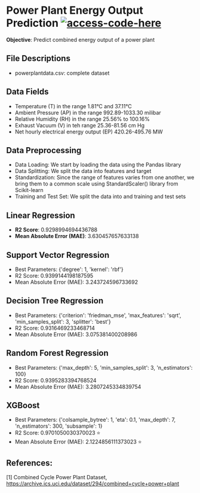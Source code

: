 # Power Plant Energy Output Prediction [![access-code-here](https://img.shields.io/badge/Access%20Code-Here-1f425f.svg)](https://github.com/naik24/MachineLearning/blob/master/Power%20Plant%20Energy%20Output%20Prediction/Power%20Plant%20Energy%20Output%20Prediction.ipynb)

**Objective**: Predict combined energy output of a power plant

## File Descriptions
- powerplantdata.csv: complete dataset

## Data Fields
- Temperature (T) in the range 1.81°C and 37.11°C
- Ambient Pressure (AP) in the range 992.89-1033.30 milibar
- Relative Humidity (RH) in the range 25.56% to 100.16%
- Exhaust Vacuum (V) in teh range 25.36-81.56 cm Hg
- Net hourly electrical energy output (EP) 420.26-495.76 MW

## Data Preprocessing
- Data Loading: We start by loading the data using the Pandas library
- Data Splitting: We split the data into features and target
- Standardization: Since the range of features varies from one another, we bring them to a common scale using StandardScaler() library from Scikit-learn
- Training and Test Set: We split the data into and training and test sets

## Linear Regression

- **R2 Score**: 0.9298994694436788
- **Mean Absolute Error (MAE)**: 3.630457657633138

## Support Vector Regression
- Best Parameters:  {'degree': 1, 'kernel': 'rbf'}
- R2 Score: 0.9399144198187595
- Mean Absolute Error (MAE): 3.243724596733692

## Decision Tree Regression

- Best Parameters:  {'criterion': 'friedman_mse', 'max_features': 'sqrt', 'min_samples_split': 3, 'splitter': 'best'}
- R2 Score: 0.9316469233468714
- Mean Absolute Error (MAE): 3.075381400208986

## Random Forest Regression

- Best Parameters:  {'max_depth': 5, 'min_samples_split': 3, 'n_estimators': 100}
- R2 Score: 0.9395283394768524
- Mean Absolute Error (MAE): 3.2807245334839754

## XGBoost

- Best Parameters:  {'colsample_bytree': 1, 'eta': 0.1, 'max_depth': 7, 'n_estimators': 300, 'subsample': 1}
- R2 Score: 0.9701050030370023 ⭐
- Mean Absolute Error (MAE): 2.1224856111373023 ⭐

## References:

[1] Combined Cycle Power Plant Dataset, https://archive.ics.uci.edu/dataset/294/combined+cycle+power+plant
